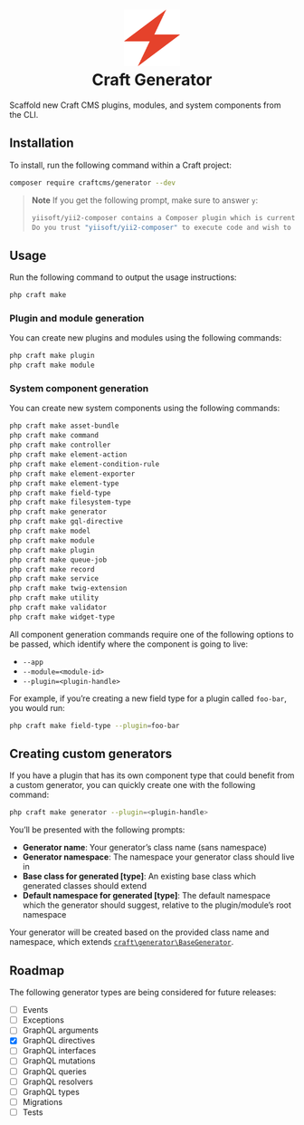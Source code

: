 <h1 align="center">
  <div><img src="./icon.svg" width="100" height="100" alt="Craft Generator icon"></div>
  Craft Generator
</h1>

Scaffold new Craft CMS plugins, modules, and system components from the CLI.

## Installation

To install, run the following command within a Craft project:

```sh
composer require craftcms/generator --dev
```

> **Note**
> If you get the following prompt, make sure to answer `y`:
>
> ```sh
> yiisoft/yii2-composer contains a Composer plugin which is currently not in your allow-plugins config. See https://getcomposer.org/allow-plugins
> Do you trust "yiisoft/yii2-composer" to execute code and wish to enable it now? (writes "allow-plugins" to composer.json)
> ```

## Usage

Run the following command to output the usage instructions:

```sh
php craft make
```

### Plugin and module generation

You can create new plugins and modules using the following commands:

```sh
php craft make plugin
php craft make module
```

### System component generation

You can create new system components using the following commands:

```sh
php craft make asset-bundle
php craft make command
php craft make controller
php craft make element-action
php craft make element-condition-rule
php craft make element-exporter
php craft make element-type
php craft make field-type
php craft make filesystem-type
php craft make generator
php craft make gql-directive
php craft make model
php craft make module
php craft make plugin
php craft make queue-job
php craft make record
php craft make service
php craft make twig-extension
php craft make utility
php craft make validator
php craft make widget-type
```

All component generation commands require one of the following options to be passed, which identify where the component is going to live:

- `--app`
- `--module=<module-id>`
- `--plugin=<plugin-handle>`

For example, if you’re creating a new field type for a plugin called `foo-bar`, you would run:

```sh
php craft make field-type --plugin=foo-bar
```

## Creating custom generators

If you have a plugin that has its own component type that could benefit from a custom generator, you can quickly create one with the following command:

```sh
php craft make generator --plugin=<plugin-handle>
```

You’ll be presented with the following prompts:

- **Generator name**: Your generator’s class name (sans namespace)
- **Generator namespace**: The namespace your generator class should live in
- **Base class for generated [type]**: An existing base class which generated classes should extend
- **Default namespace for generated [type]**: The default namespace which the generator should suggest, relative to the plugin/module’s root namespace

Your generator will be created based on the provided class name and namespace, which extends [`craft\generator\BaseGenerator`](src/BaseGenerator.php).

## Roadmap

The following generator types are being considered for future releases:

- [ ] Events
- [ ] Exceptions
- [ ] GraphQL arguments
- [x] GraphQL directives
- [ ] GraphQL interfaces
- [ ] GraphQL mutations
- [ ] GraphQL queries
- [ ] GraphQL resolvers
- [ ] GraphQL types
- [ ] Migrations
- [ ] Tests
